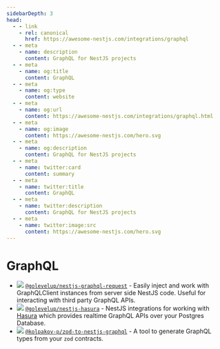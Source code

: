 ```yaml
---
sidebarDepth: 3
head:
  - - link
    - rel: canonical
      href: https://awesome-nestjs.com/integrations/graphql
  - - meta
    - name: description
      content: GraphQL for NestJS projects
  - - meta
    - name: og:title
      content: GraphQL
  - - meta
    - name: og:type
      content: website
  - - meta
    - name: og:url
      content: https://awesome-nestjs.com/integrations/graphql.html
  - - meta
    - name: og:image
      content: https://awesome-nestjs.com/hero.svg
  - - meta
    - name: og:description
      content: GraphQL for NestJS projects
  - - meta
    - name: twitter:card
      content: summary
  - - meta
    - name: twitter:title
      content: GraphQL
  - - meta
    - name: twitter:description
      content: GraphQL for NestJS projects
  - - meta
    - name: twitter:image:src
      content: https://awesome-nestjs.com/hero.svg
---
```


# GraphQL

- ![](https://img.shields.io/github/stars/golevelup/nestjs.svg?style=flat-square) [`@golevelup/nestjs-graphql-request`](https://github.com/golevelup/nestjs/tree/master/packages/graphql-request) - Easily inject and work with GraphQLClient instances from server side NestJS code. Useful for interacting with third party GraphQL APIs.
- ![](https://img.shields.io/github/stars/golevelup/nestjs.svg?style=flat-square) [`@golevelup/nestjs-hasura`](https://github.com/golevelup/nestjs/tree/master/packages/hasura) - NestJS integrations for working with [Hasura](https://hasura.io/) which provides realtime GraphQL APIs over your Postgres Database.
- ![](https://img.shields.io/github/stars/kolpakov-p/zod-to-nestjs-graphql?style=flat-square) [`@kolpakov-p/zod-to-nestjs-graphql`](https://github.com/kolpakov-p/zod-to-nestjs-graphql) - A tool to generate GraphQL types from your `zod` contracts.
